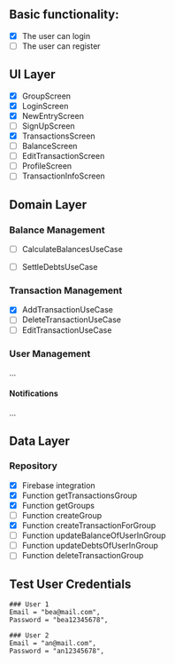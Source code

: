 ## Basic functionality:
- [x] The user can login
- [ ] The user can register

## UI Layer
- [x] GroupScreen
- [x] LoginScreen
- [x] NewEntryScreen
- [ ] SignUpScreen
- [x] TransactionsScreen
- [ ] BalanceScreen
- [ ] EditTransactionScreen
- [ ] ProfileScreen
- [ ] TransactionInfoScreen

## Domain Layer
### Balance Management
- [ ] CalculateBalancesUseCase
- [ ] SettleDebtsUseCase


### Transaction Management
- [x] AddTransactionUseCase
- [ ] DeleteTransactionUseCase
- [ ] EditTransactionUseCase

### User Management
...
#### Notifications
...

## Data Layer
### Repository
- [x] Firebase integration
- [X] Function getTransactionsGroup
- [x] Function getGroups
- [ ] Function createGroup
- [x] Function createTransactionForGroup
- [ ] Function updateBalanceOfUserInGroup
- [ ] Function updateDebtsOfUserInGroup
- [ ] Function deleteTransactionGroup

## Test User Credentials

    ### User 1
    Email = "bea@mail.com",
    Password = "bea12345678",

    ### User 2
    Email = "an@mail.com",
    Password = "an12345678",
    

    

